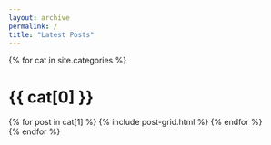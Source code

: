 ```yaml
---
layout: archive
permalink: /
title: "Latest Posts"
---
```


{% for cat in site.categories %}
<div class="wrap">
   <div class="page-title">
     <h1>{{ cat[0] }}</h1>
   </div>
   <div class="archive-wrap">
      <div class="page-content">
         <div class="tiles">
         {% for post in cat[1] %}
            {% include post-grid.html %}
         {% endfor %}
         </div><!-- /.tiles -->
      </div><!-- /.page-content -->
   </div><!-- /.archive-wrap -->
</div><!-- /.wrap -->
{% endfor %}
